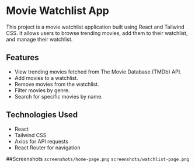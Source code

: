 # Movie Watchlist App

This project is a movie watchlist application built using React and Tailwind CSS. It allows users to browse trending movies, add them to their watchlist, and manage their watchlist.

## Features

- View trending movies fetched from The Movie Database (TMDb) API.
- Add movies to a watchlist.
- Remove movies from the watchlist.
- Filter movies by genre.
- Search for specific movies by name.

## Technologies Used

- React
- Tailwind CSS
- Axios for API requests
- React Router for navigation

##Screenshots
`screenshots/home-page.png`
`screenshots/watchlist-page.png`
